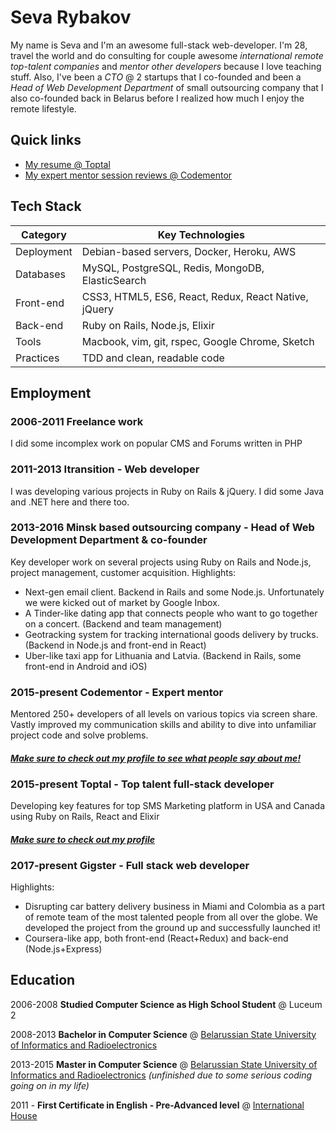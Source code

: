 # Seva Rybakov

My name is Seva and I'm an awesome full-stack web-developer. I'm 28, travel the world and do consulting for couple awesome *international remote top-talent companies* and *mentor other developers* because I love teaching stuff. Also, I've been a *CTO* @ 2 startups that I co-founded and been a *Head of Web Development Department* of small outsourcing company that I also co-founded back in Belarus before I realized how much I enjoy the remote lifestyle.

## Quick links

- [My resume @ Toptal](https://www.toptal.com/resume/seva-rybakov)
- [My expert mentor session reviews @ Codementor](https://www.codementor.io/CodingFu)

## Tech Stack
| Category   | Key Technologies                                 |
|------------|--------------------------------------------------|
| Deployment | Debian-based servers, Docker, Heroku, AWS        |
| Databases  | MySQL, PostgreSQL, Redis, MongoDB, ElasticSearch |
| Front-end  | CSS3, HTML5, ES6, React, Redux, React Native, jQuery   |
| Back-end   | Ruby on Rails, Node.js,  Elixir                  |
| Tools      | Macbook, vim, git, rspec, Google Chrome, Sketch  |
| Practices  | TDD and clean, readable code                     |

## Employment
### 2006-2011 **Freelance work**

I did some incomplex work on popular CMS and Forums written in PHP 

### 2011-2013 **Itransition - Web developer**

I was developing various projects in Ruby on Rails & jQuery. I did some Java and .NET here and there too.

### 2013-2016 Minsk based outsourcing company - Head of Web Development Department & co-founder

Key developer work on several projects using Ruby on Rails and Node.js, project management, customer acquisition.
Highlights:
- Next-gen email client. Backend in Rails and some Node.js. Unfortunately we were kicked out of market by Google Inbox.
- A Tinder-like dating app that connects people who want to go together on a concert. (Backend and team management)
- Geotracking system for tracking international goods delivery by trucks. (Backend in Node.js and front-end in React)
- Uber-like taxi app for Lithuania and Latvia. (Backend in Rails, some front-end in Android and iOS)

### 2015-present Codementor - Expert mentor

Mentored 250+ developers of all levels on various topics via screen share. Vastly improved my communication skills and ability to dive into unfamiliar project code and solve problems. 

#### [*Make sure to check out my profile to see what people say about me!*](https://www.codementor.io/codingfu)

### 2015-present Toptal - Top talent full-stack developer
Developing key features for top SMS Marketing platform in USA and Canada using Ruby on Rails, React and Elixir

#### [*Make sure to check out my profile*](https://www.toptal.com/resume/seva-rybakov)

### 2017-present Gigster - Full stack web developer
Highlights:
- Disrupting car battery delivery business in Miami and Colombia as a part of remote team of the most talented people from all over the globe. We developed the project from the ground up and successfully launched it!
- Coursera-like app, both front-end (React+Redux) and back-end (Node.js+Express)

## Education
2006-2008 **Studied Computer Science as High School Student** @ Luceum 2

2008-2013 **Bachelor in Computer Science** @ [Belarussian State University of Informatics and Radioelectronics](https://www.bsuir.by/en/)

2013-2015 **Master in Computer Science** @ [Belarussian State University of Informatics and Radioelectronics](https://www.bsuir.by/en/) *(unfinished due to some serious coding going on in my life)*

2011 - **First Certificate in English - Pre-Advanced level** @ [International House](https://ih.by)
